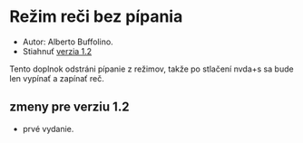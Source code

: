 # Režim reči bez pípania #
*	 Autor: Alberto Buffolino.
*	 Stiahnuť [verzia 1.2][1]

Tento doplnok odstráni pípanie z režimov, takže po stlačení nvda+s sa bude
len vypínať a zapínať reč.

## zmeny pre verziu 1.2 ##
*	 prvé vydanie.

[1]: http://addons.nvda-project.org/files/get.php?file=nb
